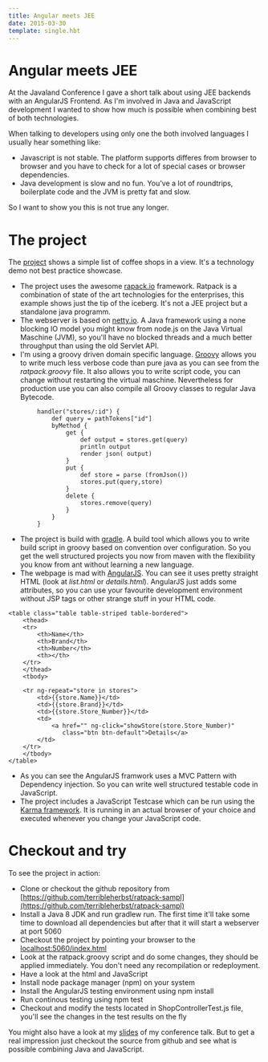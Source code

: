 ```yaml
---
title: Angular meets JEE
date: 2015-03-30
template: single.hbt
---
```

# Angular meets JEE

At the Javaland Conference I gave a short talk about using JEE backends with an AngularJS Frontend. As I'm involved in Java and JavaScript development I wanted to show how much is possible when combining best of both technologies.

When talking to developers using only one the both involved languages I usually hear something like:

* Javascript is not stable. The platform supports differes from browser to browser and you have to check for a lot of special cases or browser dependencies.
* Java development is slow and no fun. You've a lot of roundtrips, boilerplate code and the JVM is pretty fat and slow.

So I want to show you this is not true any longer.


# The project
The [project](https://github.com/terribleherbst/ratpack-sampl) shows a simple list of coffee shops in a view. It's a technology demo not best practice showcase.

* The project uses the awesome [rapack.io](http://www.ratpack.io) framework. Ratpack is a combination of state of the art technologies for the enterprises, this example shows just the tip of the iceberg. It's not a JEE project but a standalone java programm.
* The webserver is based on [netty.io](http://netty.io/). A Java framework using a none blocking IO model you might know from node.js on the Java Virtual Maschine (JVM), so you'll have no blocked threads and a much better throughput than using the old Servlet API.
* I'm using a groovy driven domain specific language. [Groovy](http://www.groovy-lang.org/) allows you to write much less verbose code than pure java as you can see from the _ratpack.groovy_ file. It also allows you to write script code, you can change without restarting the virtual maschine. Nevertheless for production use you can also compile all Groovy classes to regular Java Bytecode.

```
        handler("stores/:id") {
            def query = pathTokens["id"]
            byMethod {
                get {
                    def output = stores.get(query)
                    println output
                    render json( output)
                }
                put {
                    def store = parse (fromJson())
                    stores.put(query,store)
                }
                delete {
                    stores.remove(query)
                }
            }
        }
```

* The project is build with [gradle](http://gradle.org/). A build tool which allows you to write build script in groovy based on convention over configuration. So you get the well structured projects you now from maven with the flexibility you know from ant without learning a new language.
* The webpage is mad with [AngularJS](http://angularjs.org/). You can see it uses pretty straight HTML (look at _list.html_ or _details.html_). AngularJS just adds some attributes, so you can use your favourite development environment without JSP tags or other strange stuff in your HTML code.
```
<table class="table table-striped table-bordered">
    <thead>
    <tr>
        <th>Name</th>
        <th>Brand</th>
        <th>Number</th>
        <th></th>
    </tr>
    </thead>
    <tbody>

    <tr ng-repeat="store in stores">
        <td>{{store.Name}}</td>
        <td>{{store.Brand}}</td>
        <td>{{store.Store_Number}}</td>
        <td>
            <a href="" ng-click="showStore(store.Store_Number)" 
               class="btn btn-default">Details</a>
        </td>
    </tr>
    </tbody>
</table>
```


* As you can see the AngularJS framwork uses a MVC Pattern with Dependency injection. So you can write well structured testable code in JavaScript.
* The project includes a JavaScript Testcase which can be run using the [Karma framework](https://karma-runner.github.io/). It is running in an actual browser of your choice and executed whenever you change your JavaScript code.

# Checkout and try
To see the project in action:

* Clone or checkout the github repository from [https://github.com/terribleherbst/ratpack-sampl](https://github.com/terribleherbst/ratpack-sampl)
* Install a Java 8 JDK and run gradlew run. The first time it'll take some time to download all dependencies but after that it will start a webserver at port 5060
* Checkout the project by pointing your browser to the [localhost:5060/index.html](http://localhost:5060/index.html)
* Look at the ratpack.groovy script and do some changes, they should be applied immediately. You don't need any recompilation or redeployment.
* Have a look at the html and JavaScript
* Install node package manager (npm) on your system
* Install the AngularJS testing environment using npm install
* Run continous testing using npm test
* Checkout and modify the tests located in ShopControllerTest.js file, you'll see the changes in the test results on the fly

You might also have a look at my [slides](http://terribleherbst.github.io/javaland15/) of my conference talk. But to get a real impression just checkout the source from github and see what is possible combining Java and JavaScript.

